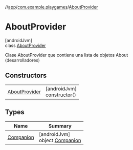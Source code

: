 //[app](../../../index.md)/[com.example.playgames](../index.md)/[AboutProvider](index.md)

# AboutProvider

[androidJvm]\
class [AboutProvider](index.md)

Clase AboutProvider que contiene una lista de objetos About (desarrolladores)

## Constructors

| | |
|---|---|
| [AboutProvider](-about-provider.md) | [androidJvm]<br>constructor() |

## Types

| Name | Summary |
|---|---|
| [Companion](-companion/index.md) | [androidJvm]<br>object [Companion](-companion/index.md) |
